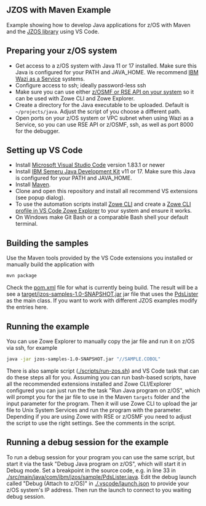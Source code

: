## JZOS with Maven Example

Example showing how to develop Java applications for z/OS with Maven and the [JZOS library](https://www.ibm.com/docs/en/semeru-runtime-ce-z/11?topic=guide-managing-jzos-dependencies-by-using-maven) using VS Code.

## Preparing your z/OS system

- Get access to a z/OS system with Java 11 or 17 installed. Make sure this Java is configured for your PATH and JAVA_HOME. We recommend [IBM Wazi as a Service](https://www.ibm.com/cloud/wazi-as-a-service) systems.
- Configure access to ssh; ideally password-less ssh
- Make sure you can use either [z/OSMF or RSE API on your system](https://ibm.github.io/zopeneditor-about/Docs/setup_integration.html) so it can be used with Zowe CLI and Zowe Explorer.
- Create a directory for the Java executable to be uploaded. Default is `~/projects/java`. Adjust the script of you choose a different path.
- Open ports on your z/OS system or VPC subnet when using Wazi as a Service, so you can use RSE API or z/OSMF, ssh, as well as port 8000 for the debugger.

## Setting up VS Code

- Install [Microsoft Visual Studio Code](https://code.visualstudio.com/) version 1.83.1 or newer
- Install [IBM Semeru Java Development Kit](https://developer.ibm.com/languages/java/semeru-runtimes/downloads/) v11 or 17. Make sure this Java is configured for your PATH and JAVA_HOME.
- Install [Maven](https://maven.apache.org/download.cgi).
- Clone and open this repository and install all recommend VS extensions (see popup dialog).
- To use the automation scripts install [Zowe CLI](https://docs.zowe.org/stable/user-guide/cli-installcli/) and create a [Zowe CLI profile in VS Code Zowe Explorer](https://ibm.github.io/zopeneditor-about/Docs/connect_to_zos_with_zowe_explorer_e2e.html) to your system and ensure it works.
- On Windows make Git Bash or a comparable Bash shell your default terminal.

## Building the samples

Use the Maven tools provided by the VS Code extensions you installed or manually build the application with 

```bash
mvn package
```

Check the [pom.xml](./pom.xml) file for what is currently being build. The result will be a see a [target/jzos-samples-1.0-SNAPSHOT.jar](./target/) jar file that uses the [PdsLister](./src/main/java/com/ibm/jzos/sample/PdsLister.java) as the main class. If you want to work with different JZOS examples modify the entries here.

## Running the example

You can use Zowe Explorer to manually copy the jar file and run it on z/OS via ssh, for example

```bash
java -jar jzos-samples-1.0-SNAPSHOT.jar "//SAMPLE.COBOL"
```

There is also sample script ([./scripts/run-zos.sh](./scripts/run-zos.sh)) and VS Code task that can do these steps all for you. Assuming you can run bash-based scripts, have all the recommended extensions installed and Zowe CLI/Explorer configured you can just run the the task "Run Java program on z/OS", which will prompt you for the jar file to use in the Maven `targets` folder and the input parameter for the program. Then it will use Zowe CLI to upload the jar file to Unix System Services and run the program with the parameter. Depending if you are using Zowe with RSE or z/OSMF you need to adjust the script to use the right settings. See the comments in the script.

## Running a debug session for the example

To run a debug session for your program you can use the same script, but start it via the task "Debug Java program on z/OS", which will start it in Debug mode. Set a breakpoint in the source code, e.g. in line 33 in [./src/main/java/com/ibm/jzos/sample/PdsLister.java](./src/main/java/com/ibm/jzos/sample/PdsLister.java). Edit the debug launch called "Debug (Attach to z/OS)" in [./.vscode/launch.json](./.vscode/launch.json) to provide your z/OS system's IP address. Then run the launch to connect to you waiting debug session.
